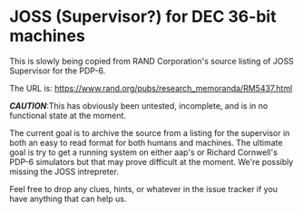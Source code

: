 # JOSS (Supervisor?) for DEC 36-bit machines

This is slowly being copied from RAND Corporation's source listing of JOSS Supervisor for the PDP-6.

The URL is: https://www.rand.org/pubs/research_memoranda/RM5437.html

***CAUTION***:This has obviously been untested, incomplete, and is in no functional state at the moment.

The current goal is to archive the source from a listing for the supervisor in both an easy to read format for both humans and machines.  The ultimate goal is try to get a running system on either aap's or Richard Cornwell's PDP-6 simulators but that may prove difficult at the moment.  We're possibly missing the JOSS intrepreter.

Feel free to drop any clues, hints, or whatever in the issue tracker if you have anything that can help us.
